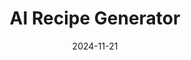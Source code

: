 ---
draft: false
title: AI Recipe Generator
description: "An AI-powered recipe generator for any ingredients."
tags: ["Teamwork", "Documentation", "ML", "Python"]
date: 2024-11-21
url: https://github.com/Dyno-man/Recipe_AI
language: "Python"
language_color: text-green-500
image: "/images/thumbnails/recipeai.png"
---
